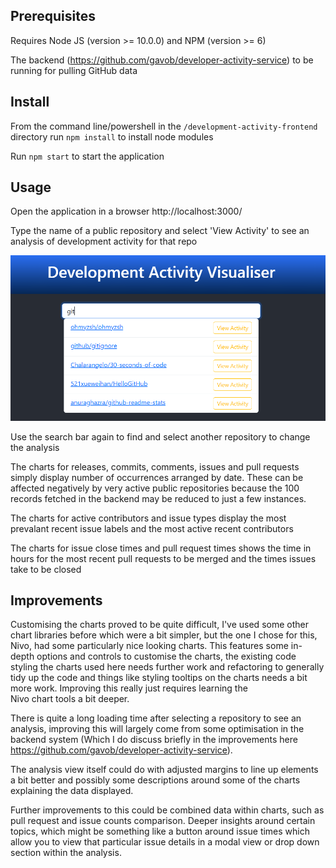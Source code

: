 ## Prerequisites

Requires Node JS (version >= 10.0.0) and NPM (version >= 6)

The backend (https://github.com/gavob/developer-activity-service) to be running for pulling GitHub data

## Install

From the command line/powershell in the `/development-activity-frontend` directory run `npm install` to install node modules

Run `npm start` to start the application

## Usage

Open the application in a browser http://localhost:3000/

Type the name of a public repository and select 'View Activity' to see an analysis of development activity for that repo

![alt text](image.png)

Use the search bar again to find and select another repository to change the analysis

The charts for releases, commits, comments, issues and pull requests simply display number of occurrences arranged by date. 
These can be affected negatively by very active public repositories because the 100 records fetched in the backend may
be reduced to just a few instances.

The charts for active contributors and issue types display the most prevalant recent issue labels and the most active
recent contributors

The charts for issue close times and pull request times shows the time in hours for the most recent pull requests to be merged and
the times issues take to be closed

## Improvements

Customising the charts proved to be quite difficult, I've used some other chart libraries before which were a bit simpler, but
the one I chose for this, Nivo, had some particularly nice looking charts. This features some in-depth options and controls 
to customise the charts, the existing code styling the charts used here needs further work and refactoring to generally tidy
up the code and things like styling tooltips on the charts needs a bit more work. Improving this really just requires learning the  
Nivo chart tools a bit deeper.

There is quite a long loading time after selecting a repository to see an analysis, improving this will largely come from 
some optimisation in the backend system (Which I do discuss briefly in the improvements here https://github.com/gavob/developer-activity-service). 

The analysis view itself could do with adjusted margins to line up elements a bit better and possibly some descriptions around some 
of the charts explaining the data displayed.

Further improvements to this could be combined data within charts, such as pull request and issue counts comparison. Deeper insights
around certain topics, which might be something like a button around issue times which allow you to view that particular issue
details in a modal view or drop down section within the analysis.